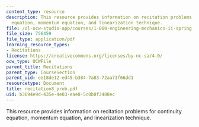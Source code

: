 ```yaml
---
content_type: resource
description: This resource provides information on recitation problems for continuity
  equation, momentum equation, and linearization technique.
file: /ol-ocw-studio-app/courses/1-060-engineering-mechanics-ii-spring-2006/b3694e9d435e4e03eae85c0b8f3488ec_recitation8_prob.pdf
file_size: 756459
file_type: application/pdf
learning_resource_types:
- Recitations
license: https://creativecommons.org/licenses/by-nc-sa/4.0/
ocw_type: OCWFile
parent_title: Recitations
parent_type: CourseSection
parent_uid: ee18de12-ed45-b384-7a83-72aa73f66dd1
resourcetype: Document
title: recitation8_prob.pdf
uid: b3694e9d-435e-4e03-eae8-5c0b8f3488ec
---
```

This resource provides information on recitation problems for continuity equation, momentum equation, and linearization technique.